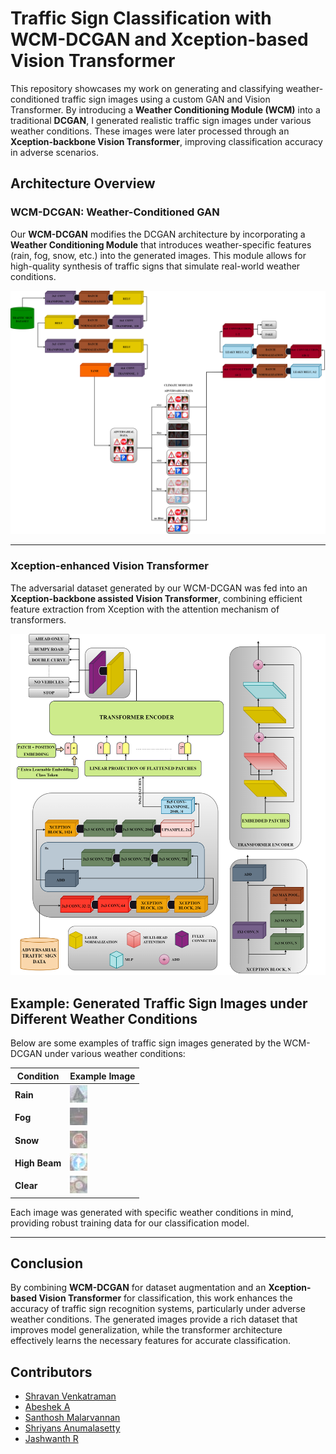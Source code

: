 # Traffic Sign Classification with WCM-DCGAN and Xception-based Vision Transformer

This repository showcases my work on generating and classifying weather-conditioned traffic sign images using a custom GAN and Vision Transformer. By introducing a **Weather Conditioning Module (WCM)** into a traditional **DCGAN**, I generated realistic traffic sign images under various weather conditions. These images were later processed through an **Xception-backbone Vision Transformer**, improving classification accuracy in adverse scenarios.

## Architecture Overview

### WCM-DCGAN: Weather-Conditioned GAN
Our **WCM-DCGAN** modifies the DCGAN architecture by incorporating a **Weather Conditioning Module** that introduces weather-specific features (rain, fog, snow, etc.) into the generated images. This module allows for high-quality synthesis of traffic signs that simulate real-world weather conditions.

<p align="center">
  <img src="https://github.com/shravan-18/Traffic-Sign-Detection/blob/main/Results/Architecture%20Diagrams/GAN-Architecture.png" width="600"/>
</p>

---

### Xception-enhanced Vision Transformer
The adversarial dataset generated by our WCM-DCGAN was fed into an **Xception-backbone assisted Vision Transformer**, combining efficient feature extraction from Xception with the attention mechanism of transformers.

<p align="center">
  <img src="https://github.com/shravan-18/Traffic-Sign-Detection/blob/main/Results/Architecture%20Diagrams/Classification-Architecture.png" alt="Xception Vision Transformer Architecture" width="600"/>
</p>


## Example: Generated Traffic Sign Images under Different Weather Conditions
Below are some examples of traffic sign images generated by the WCM-DCGAN under various weather conditions:

| **Condition** | **Example Image** |
|---------------|-------------------|
| **Rain**      | ![Rain](https://github.com/shravan-18/Traffic-Sign-Detection/blob/main/Results/Data/GTSRB/Adversarial-GTSRB-Data/General%20caution/1043.jpg) |
| **Fog**       | ![Fog](https://github.com/shravan-18/Traffic-Sign-Detection/blob/main/Results/Data/GTSRB/Adversarial-GTSRB-Data/No%20entry/1028.jpg)   |
| **Snow**      | ![Snow](https://github.com/shravan-18/Traffic-Sign-Detection/blob/main/Results/Data/GTSRB/Adversarial-GTSRB-Data/Stop/104.jpg) |
| **High Beam**      | ![HighBeam](https://github.com/shravan-18/Traffic-Sign-Detection/blob/main/Results/Data/GTSRB/Adversarial-GTSRB-Data/Ahead%20only/10.jpg) |
| **Clear**     | ![Clear](https://github.com/shravan-18/Traffic-Sign-Detection/blob/main/Results/Data/GTSRB/Adversarial-GTSRB-Data/No%20vehicles/1006.jpg) |

Each image was generated with specific weather conditions in mind, providing robust training data for our classification model.

---

## Conclusion
By combining **WCM-DCGAN** for dataset augmentation and an **Xception-based Vision Transformer** for classification, this work enhances the accuracy of traffic sign recognition systems, particularly under adverse weather conditions. The generated images provide a rich dataset that improves model generalization, while the transformer architecture effectively learns the necessary features for accurate classification.

## Contributors

- [Shravan Venkatraman](https://github.com/member1)
- [Abeshek A](https://github.com/member2)
- [Santhosh Malarvannan](https://github.com/member3)
- [Shriyans Anumalasetty](https://github.com/member4)
- [Jashwanth R](https://github.com/member5)
